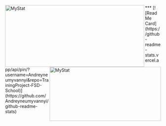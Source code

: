 <img width="450em" height="200em" align="left" alt="MyStat" src="https://github-readme-stats.vercel.app/api?username=Andreyneumyvannyi&show_icons=true&hide=contribs,prs&cache_seconds=86400&theme=blueberry">
<img width="360em" height="175em" align="right" alt="MyStat" src="https://github-readme-stats.vercel.app/api/top-langs/?username=Andreyneumyvannyi&layout=compact&langs_count=8&theme=blueberry">
***
[![ReadMe Card](https://github-readme-stats.vercel.app/api/pin/?username=Andreyneumyvannyi&repo=TrainingProject-FSD-School)](https://github.com/Andreyneumyvannyi/github-readme-stats)

